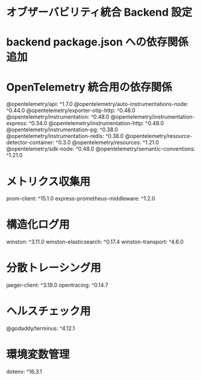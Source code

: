 # オブザーバビリティ統合 Backend 設定
# backend package.json への依存関係追加

# OpenTelemetry 統合用の依存関係
@opentelemetry/api: ^1.7.0
@opentelemetry/auto-instrumentations-node: ^0.44.0
@opentelemetry/exporter-otlp-http: ^0.48.0
@opentelemetry/instrumentation: ^0.48.0
@opentelemetry/instrumentation-express: ^0.34.0
@opentelemetry/instrumentation-http: ^0.48.0
@opentelemetry/instrumentation-pg: ^0.38.0
@opentelemetry/instrumentation-redis: ^0.38.0
@opentelemetry/resource-detector-container: ^0.3.0
@opentelemetry/resources: ^1.21.0
@opentelemetry/sdk-node: ^0.48.0
@opentelemetry/semantic-conventions: ^1.21.0

# メトリクス収集用
prom-client: ^15.1.0
express-prometheus-middleware: ^1.2.0

# 構造化ログ用
winston: ^3.11.0
winston-elasticsearch: ^0.17.4
winston-transport: ^4.6.0

# 分散トレーシング用
jaeger-client: ^3.19.0
opentracing: ^0.14.7

# ヘルスチェック用
@godaddy/terminus: ^4.12.1

# 環境変数管理
dotenv: ^16.3.1
